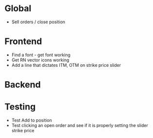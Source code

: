 # Global
- Sell orders / close position

# Frontend
- Find a font - get font working
- Get RN vector icons working
- Add a line that dictates ITM, OTM on strike price slider
<!-- - Clean up manager display (if open position, show buy more and sell - otherwise two buys) -->
<!-- - Fix pressing position and options to set focus on symbol & strike -->

# Backend
<!-- - Replace all strike, symbol mentions with option symbol and utilize parsing function -->

# Testing
- Test Add to position
- Test clicking an open order and see if it is properly setting the slider strike price